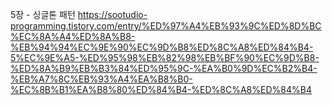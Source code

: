 5장 - 싱글톤 패턴
https://sootudio-programming.tistory.com/entry/%ED%97%A4%EB%93%9C%ED%8D%BC%EC%8A%A4%ED%8A%B8-%EB%94%94%EC%9E%90%EC%9D%B8%ED%8C%A8%ED%84%B4-5%EC%9E%A5-%ED%95%98%EB%82%98%EB%BF%90%EC%9D%B8-%ED%8A%B9%EB%B3%84%ED%95%9C-%EA%B0%9D%EC%B2%B4-%EB%A7%8C%EB%93%A4%EA%B8%B0-%EC%8B%B1%EA%B8%80%ED%84%B4-%ED%8C%A8%ED%84%B4
